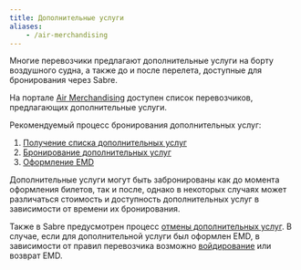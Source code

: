 ```yaml
---
title: Дополнительные услуги
aliases:
    - /air-merchandising
---
```


Многие перевозчики предлагают дополнительные услуги на борту воздушного судна, а также до и после перелета, доступные для бронирования через Sabre.

На портале [Air Merchandising](https://www.sabretravelnetwork.com/airmerchandising) доступен список перевозчиков, предлагающих дополнительные услуги.

Рекомендуемый процесс бронирования дополнительных услуг:
1. [Получение списка дополнительных услуг](get-ancillaries.html)
2. [Бронирование дополнительных услуг](book-ancillaries.html)
3. [Оформление EMD](issue-ticket.html)

Дополнительные услуги могут быть забронированы как до момента оформления билетов, так и после, однако в некоторых случаях может различаться стоимость и доступность дополнительных услуг в зависимости от времени их бронирования.

Также в Sabre предусмотрен процесс [отмены дополнительных услуг](cancel-ancillaries.html). В случае, если для дополнительной услуги был оформлен EMD, в зависимости от правил перевозчика возможно [войдирование](void-ticket.html) или возврат EMD.
